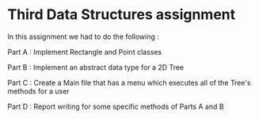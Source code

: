 # Third Data Structures assignment
In this assignment we had to do the following : 

Part A : Implement Rectangle and Point classes

Part B : Implement an abstract data type for a 2D Tree

Part C : Create a Main file that has a menu which executes all of the Tree's methods for a user

Part D : Report writing for some specific methods of Parts A and B

